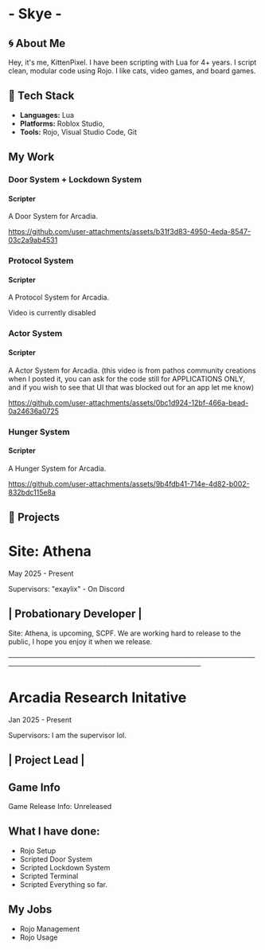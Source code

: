 # - Skye - #

## 🌀 About Me

Hey, it's me, KittenPixel. I have been scripting with Lua for 4+ years. I script clean, modular code using Rojo. I like cats, video games, and board games.

## 🔧 Tech Stack

- **Languages:** Lua
- **Platforms:** Roblox Studio,
- **Tools:** Rojo, Visual Studio Code, Git

## My Work

### Door System + Lockdown System
#### Scripter
A Door System for Arcadia.

https://github.com/user-attachments/assets/b31f3d83-4950-4eda-8547-03c2a9ab4531

### Protocol System
#### Scripter
A Protocol System for Arcadia.

Video is currently disabled

### Actor System
#### Scripter
A Actor System for Arcadia.
(this video is from pathos community creations when I posted it, you can ask for the code still for APPLICATIONS ONLY, and if you wish to see that UI that was blocked out for an app let me know)

https://github.com/user-attachments/assets/0bc1d924-12bf-466a-bead-0a24636a0725

### Hunger System
#### Scripter
A Hunger System for Arcadia.

https://github.com/user-attachments/assets/9b4fdb41-714e-4d82-b002-832bdc115e8a

## 💼 Projects

# Site: Athena
May 2025 - Present

Supervisors:
"exaylix" - On Discord

## | Probationary Developer |

Site: Athena, is upcoming, SCPF. We are working hard to release to the public, I hope you enjoy it when we release.

─────────────────────────────────────────────────────────────────────────────────────────

# Arcadia Research Initative
Jan 2025 - Present

Supervisors:
I am the supervisor lol.

## | Project Lead |

## Game Info
Game Release Info: Unreleased

## What I have done:
- Rojo Setup
- Scripted Door System
- Scripted Lockdown System
- Scripted Terminal
- Scripted Everything so far.
## My Jobs
- Rojo Management
- Rojo Usage

